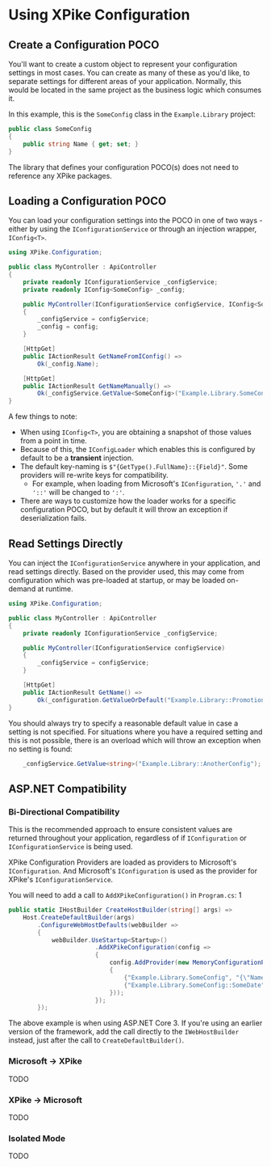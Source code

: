 ﻿# Using XPike Configuration

## Create a Configuration POCO

You'll want to create a custom object to represent your configuration settings in most cases.
You can create as many of these as you'd like, to separate settings for different areas of your application.
Normally, this would be located in the same project as the business logic which consumes it.

In this example, this is the `SomeConfig` class in the `Example.Library` project:

```csharp
public class SomeConfig
{
    public string Name { get; set; }
}
```

The library that defines your configuration POCO(s) does not need to reference any XPike packages.

## Loading a Configuration POCO

You can load your configuration settings into the POCO in one of two ways - either by using the `IConfigurationService` or through an injection wrapper, `IConfig<T>`.

```csharp
using XPike.Configuration;

public class MyController : ApiController
{
    private readonly IConfigurationService _configService;
    private readonly IConfig<SomeConfig> _config;

    public MyController(IConfigurationService configService, IConfig<SomeConfig> config)
    {
        _configService = configService;
        _config = config;
    }

    [HttpGet]
    public IActionResult GetNameFromIConfig() =>
        Ok(_config.Name);

    [HttpGet]
    public IActionResult GetNameManually() =>
        Ok(_configService.GetValue<SomeConfig>("Example.Library.SomeConfig").Name);
}
```

A few things to note:
- When using `IConfig<T>`, you are obtaining a snapshot of those values from a point in time.
- Because of this, the `IConfigLoader` which enables this is configured by default to be a **transient** injection.
- The default key-naming is `$"{GetType().FullName}::{Field}"`.  Some providers will re-write keys for compatibility.
  - For example, when loading from Microsoft's `IConfiguration`, `'.'` and `'::'` will be changed to `':'`.
- There are ways to customize how the loader works for a specific configuration POCO, but by default it will throw an exception if deserialization fails.

## Read Settings Directly

You can inject the `IConfigurationService` anywhere in your application, and read settings directly.
Based on the provider used, this may come from configuration which was pre-loaded at startup, or may be loaded on-demand at runtime.

```csharp
using XPike.Configuration;

public class MyController : ApiController
{
    private readonly IConfigurationService _configService;

    public MyController(IConfigurationService configService)
    {
        _configService = configService;
    }

    [HttpGet]
    public IActionResult GetName() =>
        Ok(_configuration.GetValueOrDefault("Example.Library::PromotionEndDate", DateTime.Now);
}
```

You should always try to specify a reasonable default value in case a setting is not specified.
For situations where you have a required setting and this is not possible, there is an overload which will throw an exception when no setting is found:

```csharp
    _configService.GetValue<string>("Example.Library::AnotherConfig");
```

## ASP.NET Compatibility

### Bi-Directional Compatibility

This is the recommended approach to ensure consistent values are returned throughout your application, regardless of if `IConfiguration` or `IConfigurationService` is being used.

XPike Configuration Providers are loaded as providers to Microsoft's `IConfiguration`.
And Microsoft's `IConfiguration` is used as the provider for XPike's `IConfigurationService`.

You will need to add a call to `AddXPikeConfiguration()` in `Program.cs`:
1
```csharp
public static IHostBuilder CreateHostBuilder(string[] args) =>
    Host.CreateDefaultBuilder(args)
        .ConfigureWebHostDefaults(webBuilder =>
        {
            webBuilder.UseStartup<Startup>()
                        .AddXPikeConfiguration(config =>
                        {
                            config.AddProvider(new MemoryConfigurationProvider(new Dictionary<string, string>
                            {
                                {"Example.Library.SomeConfig", "{\"Name\": \"Name Found!\"}"},
                                {"Example.Library.SomeConfig::SomeDate", "10/28/2019 2:21:40 AM"}
                            }));
                        });
        });
```

The above example is when using ASP.NET Core 3.
If you're using an earlier version of the framework, add the call directly to the `IWebHostBuilder` instead,
just after the call to `CreateDefaultBuilder()`.

### Microsoft -> XPike

TODO

### XPike -> Microsoft

TODO

### Isolated Mode

TODO